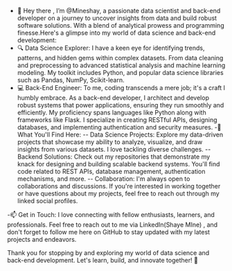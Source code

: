 - 👋 Hey there , I’m @Mineshay, a passionate data scientist and back-end developer on a journey to uncover insights from data and build robust software solutions. With a blend of analytical prowess and programming finesse.Here's a glimpse into my world of data science and back-end development:
- 🔍 Data Science Explorer:
 I have a keen eye for identifying trends, patterns, and hidden gems within complex datasets. From data cleaning and preprocessing to advanced statistical analysis and machine learning modeling. My toolkit includes Python, and popular data science libraries such as Pandas, NumPy, Scikit-learn.
- 💻 Back-End Engineer:
To me, coding transcends a mere job; it's a craft I humbly embrace. As a back-end developer, I architect and develop robust systems that power applications, ensuring they run smoothly and efficiently. My proficiency spans languages like Python along with frameworks like Flask. I specialize in creating RESTful APIs, designing databases, and implementing authentication and security measures.
-🚀 What You'll Find Here:
-- Data Science Projects: Explore my data-driven projects that showcase my ability to analyze, visualize, and draw insights from various datasets. I love tackling diverse challenges.
-- Backend Solutions: Check out my repositories that demonstrate my knack for designing and building scalable backend systems. You'll find code related to REST APIs, database management, authentication mechanisms, and more.
-- Collaboration: I'm always open to collaborations and discussions. If you're interested in working together or have questions about my projects, feel free to reach out through my linked social profiles.

-📫 Get in Touch:
I love connecting with fellow enthusiasts, learners, and professionals. Feel free to reach out to me via LinkedIn(Shaye MIne) , and don't forget to follow me here on GitHub to stay updated with my latest projects and endeavors.

Thank you for stopping by and exploring my world of data science and back-end development. Let's learn, build, and innovate together! 🚀





<!---
Mineshaye/Mineshaye is a ✨ special ✨ repository because its `README.md` (this file) appears on your GitHub profile.
You can click the Preview link to take a look at your changes.
--->
